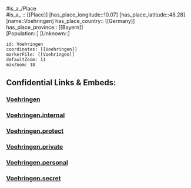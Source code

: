 ﻿---
location: [48.28,10.07] 
mapzoom: [7,12] 
mapmarker: city 
type: City
tags:
- geo/City


SpocWebEntityId: 35373
isDeleted: false
confidential: public

---
#is_a_/Place  
#is_a_ :: [[Place]] 
[has_place_longitude::10.07] 
[has_place_latitude::48.28] 
[name::Voehringen] 
has_place_country:: [[Germany]]  
has_place_province:: [[Bayern]]  
[Population::] 
[Unknown::] 


```leaflet
id: Voehringen
coordinates: [[Voehringen]] 
markerFile: [[Voehringen]] 
defaultZoom: 11 
maxZoom: 18
```


## Confidential Links & Embeds: 

### [Voehringen](/_public/Earth/Continent/Europe/Europe~Central/Germany/Germany~West/Bayern/counties~Bayern/Neu-Ulm/cities~Neu-Ulm/Vöhringen/City/Voehringen.md) 

### [Voehringen.internal](/_internal/Earth/Continent/Europe/Europe~Central/Germany/Germany~West/Bayern/counties~Bayern/Neu-Ulm/cities~Neu-Ulm/Vöhringen/City/Voehringen.internal.md) 

### [Voehringen.protect](/_protect/Earth/Continent/Europe/Europe~Central/Germany/Germany~West/Bayern/counties~Bayern/Neu-Ulm/cities~Neu-Ulm/Vöhringen/City/Voehringen.protect.md) 

### [Voehringen.private](/_private/Earth/Continent/Europe/Europe~Central/Germany/Germany~West/Bayern/counties~Bayern/Neu-Ulm/cities~Neu-Ulm/Vöhringen/City/Voehringen.private.md) 

### [Voehringen.personal](/_personal/Earth/Continent/Europe/Europe~Central/Germany/Germany~West/Bayern/counties~Bayern/Neu-Ulm/cities~Neu-Ulm/Vöhringen/City/Voehringen.personal.md) 

### [Voehringen.secret](/_secret/Earth/Continent/Europe/Europe~Central/Germany/Germany~West/Bayern/counties~Bayern/Neu-Ulm/cities~Neu-Ulm/Vöhringen/City/Voehringen.secret.md) 
